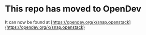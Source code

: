 # This repo has moved to OpenDev

It can now be found at [https://opendev.org/x/snap.openstack](https://opendev.org/x/snap.openstack)
